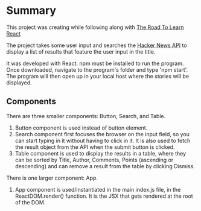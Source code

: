 # Summary
This project was creating while following along with [The Road To Learn React](https://roadtoreact.com/)

The project takes some user input and searches the [Hacker News API](https://hn.algolia.com/) to display a list of results that feature the user input in the title. 

It was developed with React. npm must be installed to run the program. Once downloaded, navigate to the program's folder and type 'npm start'. The program will then open up in your local host where the stories will be displayed. 

## Components
There are three smaller components: Button, Search, and Table. 
1. Button component is used instead of button element. 
2. Search component first focuses the browser on the input field, so you can start typing in it without having to click in it. It is also used to fetch the result object from the API when the submit button is clicked.
3. Table component is used to display the results in a table, where they can be sorted by Title, Author, Comments, Points (ascending or descending) and can remove a result from the table by clicking Dismiss. 

There is one larger component: App.
1. App component is used/instantiated in the main index.js file, in the ReactDOM.render() function. It is the JSX that gets rendered at the root of the DOM. 